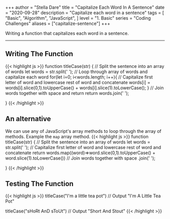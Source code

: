 +++
author = "Stella Dare"
title = "Capitalize Each Word In A Sentence"
date = "2020-09-28"
description = "Capitalize each word in a sentence"
tags = [
    "Basic",
    "Algorithm",
    "JavaScript",
]
level = "1. Basic"
series = "Coding Challenges"
aliases = ["capitalize-sentence"]
+++

Writing a function that capitalizes each word in a sentence.
<!--more-->

---
## Writing The Function
{{< highlight js >}}
function titleCase(str) {
  // Split the sentence into an array of words
  let words = str.split(' ');
  // Loop through array of words and capitalize each word
  for(let i=0; i<words.length; i++){
      // Capitalize first letter of word and lowercase rest of word and concatenate
      words[i] = words[i].slice(0,1).toUpperCase() + words[i].slice(1).toLowerCase();
  }
  // Join words together with space and return
  return words.join(' ');

}
{{< /highlight >}}

## An alternative
We can use any of JavaScript's array methods to loop through the array of methods. Example the
`map` array method.
{{< highlight js >}}
function titleCase(str) {
  // Split the sentence into an array of words
  let words = str.split(' ');
  // Capitalize first letter of word and lowercase rest of word and concatenate
 return  words.map((word)=>word.slice(0,1).toUpperCase() + word.slice(1).toLowerCase())
 // Join words together with space 
 .join(' '); 

}
{{< /highlight >}}


## Testing The Function
{{< highlight js >}}
titleCase("I'm a little tea pot")
// Output
"I'm A Little Tea Pot"

titleCase("sHoRt AnD sToUt")
// Output
"Short And Stout"
{{< /highlight >}}
